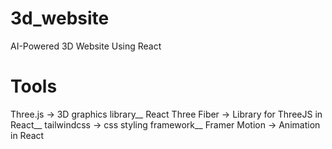 # 3d_website
AI-Powered 3D Website Using React

# Tools
Three.js -> 3D graphics library__
React Three Fiber -> Library for ThreeJS in React__
tailwindcss -> css styling framework__
Framer Motion -> Animation in React


